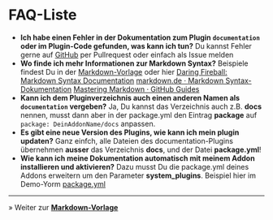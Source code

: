 # FAQ-Liste

* **Ich habe einen Fehler in der Dokumentation zum Plugin `documentation` oder im Plugin-Code gefunden, was kann ich tun?** Du kannst Fehler gerne auf [GitHub](https://github.com/FriendsOfREDAXO/demo_yorm) per Pullrequest oder einfach als Issue melden
* **Wo finde ich mehr Informationen zur Markdown Syntax?** Beispiele findest Du in der [Markdown-Vorlage](_vorlage.md) oder hier [Daring Fireball: Markdown Syntax Documentation](https://daringfireball.net/projects/markdown/syntax) [markdown.de · Markdown Syntax-Dokumentation](http://markdown.de/) [Mastering Markdown · GitHub Guides](https://guides.github.com/features/mastering-markdown/)
* **Kann ich dem Pluginverzeichnis auch einen anderen Namen als `documentation` vergeben?** Ja, Du kannst das Verzeichnis auch z.B. **docs** nennen, musst dann aber in der package.yml den Eintrag **package** auf `package: DeinAddonName/docs` anpassen.
* **Es gibt eine neue Version des Plugins, wie kann ich mein plugin updaten?** Ganz einfch, alle Dateien des documentation-Plugins übernehmen **ausser** das Verzeichnis **docs**, und der Datei **package.yml**!
* **Wie kann ich meine Dokumentation automatisch mit meinem Addon installieren und aktivieren?** Dazu musst Du die package.yml deines Addons erweitern um den Parameter **system_plugins**. Beispiel hier im Demo-Yorm [package.yml](https://github.com/FriendsOfREDAXO/demo_yorm/blob/master/package.yml#L33-L35)

---

&raquo; Weiter zur **[Markdown-Vorlage](_vorlage.md)**
